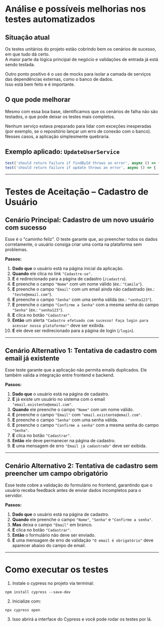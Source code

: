 # Análise e possíveis melhorias nos testes automatizados

## Situação atual

Os testes unitários do projeto estão cobrindo bem os cenários de sucesso, em que tudo dá certo.  
A maior parte da lógica principal de negócio e validações de entrada já está sendo testada.  

Outro ponto positivo é o uso de mocks para isolar a camada de serviços das dependências externas, como o banco de dados.  
Isso está bem feito e é importante.  


## O que pode melhorar  

Mesmo com essa boa base, identificamos que os cenários de falha não são testados, o que pode deixar os testes mais completos.  

Nenhum serviço estava preparado para lidar com exceções inesperadas (por exemplo, se o repositório lançar um erro de conexão com o banco). Nesses casos, a aplicação simplesmente quebraria.    

## Exemplo aplicado: `UpdateUserService`

```js
test('should return failure if findById throws an error', async () => { ... });
test('should return failure if update throws an error', async () => { ... });
```

--- 
# Testes de Aceitação – Cadastro de Usuário

## Cenário Principal: Cadastro de um novo usuário com sucesso  

Esse é o "caminho feliz". O teste garante que, ao preencher todos os dados corretamente, o usuário consiga criar uma conta na plataforma sem problemas.  

**Passos:**  
1. **Dado que** o usuário está na página inicial da aplicação.  
2. **Quando** ele clica no link `"Cadastre-se"`.  
3. **E** é redirecionado para a página de cadastro (`/cadastro`).  
4. **E** preenche o campo `"Nome"` com um nome válido (ex.: `"Camila"`).  
5. **E** preenche o campo `"Email"` com um email ainda não cadastrado (ex.: `"teste@email.com"`).  
6. **E** preenche o campo `"Senha"` com uma senha válida (ex.: `"senha123"`).  
7. **E** preenche o campo `"Confirme a Senha"` com a mesma senha do campo `"Senha"` (ex.: `"senha123"`).  
8. **E** clica no botão `"Cadastrar"`.  
9. **Então** um alerta `"Cadastro efetuado com sucesso! Faça login para acessar nossa plataforma!"` deve ser exibida.   
9. **E** ele deve ser redirecionado para a página de login (`/login`).

---

## Cenário Alternativo 1: Tentativa de cadastro com email já existente  

Esse teste garante que a aplicação não permita emails duplicados. Ele também valida a integração entre frontend e backend.  

**Passos:**  
1. **Dado que** o usuário está na página de cadastro.  
2. **E** já existe um usuário no sistema com o email `"email.existente@email.com"`.  
3. **Quando** ele preenche o campo `"Nome"` com um nome válido.  
4. **E** preenche o campo `"Email"` com `"email.existente@email.com"`.  
5. **E** preenche o campo `"Senha"` com uma senha válida.  
6. **E** preenche o campo `"Confirme a senha"` com a mesma senha do campo `"Senha"`.  
6. **E** clica no botão `"Cadastrar"`.  
7. **Então** ele deve permanecer na página de cadastro.  
8. **E** uma mensagem de erro `"Email já cadastrado"` deve ser exibida.  

---

## Cenário Alternativo 2: Tentativa de cadastro sem preencher um campo obrigatório  

Esse teste cobre a validação do formulário no frontend, garantindo que o usuário receba feedback antes de enviar dados incompletos para o servidor.  

**Passos:**  
1. **Dado que** o usuário está na página de cadastro.  
2. **Quando** ele preenche o campo `"Nome"`, `"Senha"` e `"Confirme a senha"`.  
3. **Mas** deixa o campo `"Email"` em branco.  
4. **E** clica no botão `"Cadastrar"`.  
5. **Então** o formulário não deve ser enviado.  
6. **E** uma mensagem de erro de validação `"O email é obrigatório"` deve aparecer abaixo do campo de email.  

---

# Como executar os testes

1. Instale o cypress no projeto via terminal:

```
npm install cypress --save-dev
```

2. Inicialize com:

```
npx cypress open
```

3. Isso abrirá a interface do Cypress e você pode rodar os testes por lá.